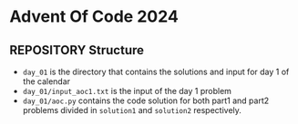 # Advent Of Code 2024
## REPOSITORY Structure
-  `day_01` is the directory that contains the solutions and input for day 1 of the calendar
-  `day_01/input_aoc1.txt` is the input of the day 1 problem
-  `day_01/aoc.py` contains the code solution for both part1 and part2 problems divided in `solution1` and `solution2` respectively.


